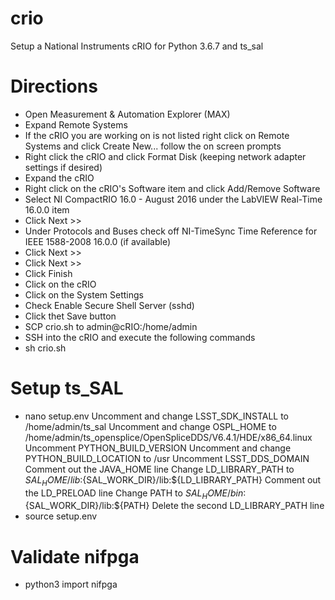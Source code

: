 # crio
Setup a National Instruments cRIO for Python 3.6.7 and ts_sal

# Directions
- Open Measurement & Automation Explorer (MAX)
- Expand Remote Systems
- If the cRIO you are working on is not listed right click on Remote Systems and click Create New... follow the on screen prompts
- Right click the cRIO and click Format Disk (keeping network adapter settings if desired)
- Expand the cRIO
- Right click on the cRIO's Software item and click Add/Remove Software
- Select NI CompactRIO 16.0 - August 2016 under the LabVIEW Real-Time 16.0.0 item
- Click Next >>
- Under Protocols and Buses check off NI-TimeSync Time Reference for IEEE 1588-2008 16.0.0 (if available)
- Click Next >>
- Click Next >>
- Click Finish
- Click on the cRIO
- Click on the System Settings
- Check Enable Secure Shell Server (sshd)
- Click thet Save button
- SCP crio.sh to admin@cRIO:/home/admin
- SSH into the cRIO and execute the following commands
- sh crio.sh

# Setup ts_SAL
- nano setup.env
    Uncomment and change LSST_SDK_INSTALL to /home/admin/ts_sal
    Uncomment and change OSPL_HOME to /home/admin/ts_opensplice/OpenSpliceDDS/V6.4.1/HDE/x86_64.linux
    Uncomment PYTHON_BUILD_VERSION
    Uncomment and change PYTHON_BUILD_LOCATION to /usr
    Uncomment LSST_DDS_DOMAIN
    Comment out the JAVA_HOME line
    Change LD_LIBRARY_PATH to ${SAL_HOME}/lib:${SAL_WORK_DIR}/lib:${LD_LIBRARY_PATH}
    Comment out the LD_PRELOAD line
    Change PATH to ${SAL_HOME}/bin:${SAL_WORK_DIR}/lib:${PATH}
    Delete the second LD_LIBRARY_PATH line
- source setup.env

# Validate nifpga
- python3
    import nifpga
